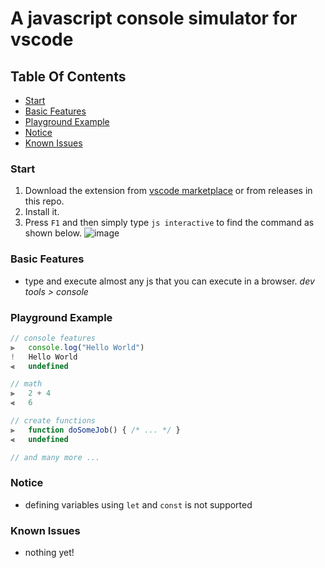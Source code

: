 # A javascript console simulator for vscode

## Table Of Contents
-   [Start](#start)
-   [Basic Features](#basic-features)
-   [Playground Example](#playground-example)
-   [Notice](#notice)
-   [Known Issues](#known-issues)

### Start

1. Download the extension from [vscode marketplace](https://marketplace.visualstudio.com/items?itemName=MohammadMD.js-interactive) or from releases in this repo.
2. Install it.
3. Press `F1` and then simply type `js interactive` to find the command as shown below.
![image](https://user-images.githubusercontent.com/69088224/115705139-6e34e100-a381-11eb-9bb9-b88d2b5cf488.png)

### Basic Features

-   type and execute almost any js that you can execute in a browser. _dev tools > console_

### Playground Example

```javascript
// console features
⫸	console.log("Hello World")
!	Hello World
⫷	undefined

// math
⫸	2 + 4
⫷	6

// create functions
⫸	function doSomeJob() { /* ... */ }
⫷	undefined

// and many more ...
```

### Notice

-   defining variables using `let` and `const` is not supported

### Known Issues

-   nothing yet!
